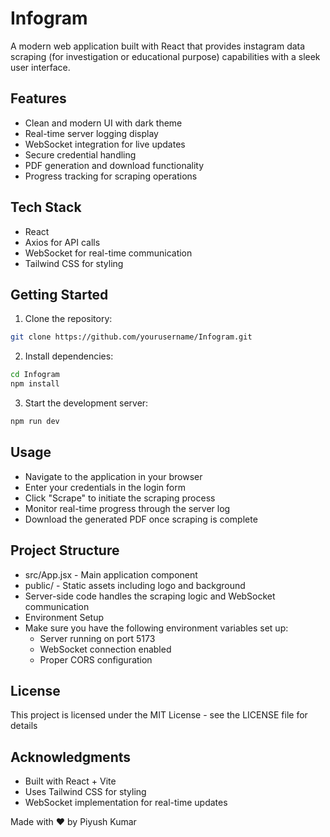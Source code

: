 # Infogram

A modern web application built with React that provides instagram data scraping (for investigation or educational purpose) capabilities with a sleek user interface.

## Features

- Clean and modern UI with dark theme
- Real-time server logging display
- WebSocket integration for live updates
- Secure credential handling
- PDF generation and download functionality
- Progress tracking for scraping operations

## Tech Stack

- React
- Axios for API calls
- WebSocket for real-time communication
- Tailwind CSS for styling

## Getting Started

1. Clone the repository:
```bash
git clone https://github.com/yourusername/Infogram.git
```
2. Install dependencies:
```bash
cd Infogram
npm install
```
3. Start the development server:
```bash
npm run dev
```

## Usage
- Navigate to the application in your browser
- Enter your credentials in the login form
- Click "Scrape" to initiate the scraping process
- Monitor real-time progress through the server log
- Download the generated PDF once scraping is complete

## Project Structure
- src/App.jsx - Main application component
- public/ - Static assets including logo and background
- Server-side code handles the scraping logic and WebSocket communication
- Environment Setup
- Make sure you have the following environment variables set up:
   - Server running on port 5173
   - WebSocket connection enabled
   - Proper CORS configuration

## License
This project is licensed under the MIT License - see the LICENSE file for details

## Acknowledgments
- Built with React + Vite
- Uses Tailwind CSS for styling
- WebSocket implementation for real-time updates
  
Made with ❤️ by Piyush Kumar
